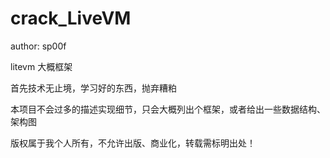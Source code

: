 # crack_LiveVM
author: sp00f

litevm 大概框架

首先技术无止境，学习好的东西，抛弃糟粕

本项目不会过多的描述实现细节，只会大概列出个框架，或者给出一些数据结构、架构图

版权属于我个人所有，不允许出版、商业化，转载需标明出处！

